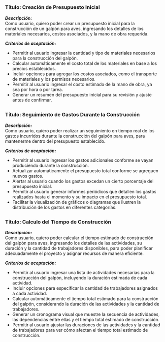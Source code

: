 ##
##

### **Título: Creación de Presupuesto Inicial**

***Descripción:***  
Como usuario, quiero poder crear un presupuesto inicial para la construcción de un galpón para aves, ingresando los detalles de los materiales necesarios, costos asociados, y la mano de obra requerida.

***Criterios de aceptación:***
* Permitir al usuario ingresar la cantidad y tipo de materiales necesarios para la construcción del galpón.
* Calcular automáticamente el costo total de los materiales en base a los precios establecidos.
* Incluir opciones para agregar los costos asociados, como el transporte de materiales y los permisos necesarios.
* Permitir al usuario ingresar el costo estimado de la mano de obra, ya sea por hora o por tarea.
* Generar un resumen del presupuesto inicial para su revisión y ajuste antes de confirmar.

##
##

### **Título: Seguimiento de Gastos Durante la Construcción**

***Descripción:***  
Como usuario, quiero poder realizar un seguimiento en tiempo real de los gastos incurridos durante la construcción del galpón para aves, para mantenerme dentro del presupuesto establecido.

***Criterios de aceptación:***
* Permitir al usuario ingresar los gastos adicionales conforme se vayan produciendo durante la construcción.
* Actualizar automáticamente el presupuesto total conforme se agreguen nuevos gastos.
* Alertar al usuario cuando los gastos excedan un cierto porcentaje del presupuesto inicial.
* Permitir al usuario generar informes periódicos que detallen los gastos realizados hasta el momento y su impacto en el presupuesto total.
* Facilitar la visualización de gráficos o diagramas que ilustren la distribución de los gastos en diferentes categorías.

##
##

### **Título: Calculo del Tiempo de Construcción**

***Descripción:***  
Como usuario, quiero poder calcular el tiempo estimado de construcción del galpón para aves, ingresando los detalles de las actividades, su duración y la cantidad de trabajadores disponibles, para poder planificar adecuadamente el proyecto y asignar recursos de manera eficiente.

***Criterios de aceptación:***
* Permitir al usuario ingresar una lista de actividades necesarias para la construcción del galpón, incluyendo la duración estimada de cada actividad.
* Incluir opciones para especificar la cantidad de trabajadores asignados a cada actividad.
* Calcular automáticamente el tiempo total estimado para la construcción del galpón, considerando la duración de las actividades y la cantidad de trabajadores.
* Generar un cronograma visual que muestre la secuencia de actividades, las dependencias entre ellas y el tiempo total estimado de construcción.
* Permitir al usuario ajustar las duraciones de las actividades y la cantidad de trabajadores para ver cómo afectan el tiempo total estimado de construcción.
##
##